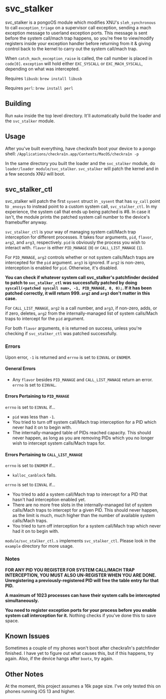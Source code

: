 # svc_stalker

svc_stalker is a pongoOS module which modifies XNU's `sleh_synchronous` to
call `exception_triage` on a supervisor call exception, sending a mach exception message to
userland exception ports. This message is sent before the system call/mach trap
happens, so you're free to view/modify registers inside your exception handler
before returning from it & giving control back to the kernel to carry out the
system call/mach trap.

When `catch_mach_exception_raise` is called, the call number is placed
in `code[0]`. `exception` will hold either `EXC_SYSCALL` or `EXC_MACH_SYSCALL`,
depending on what was intercepted.

Requires `libusb`: `brew install libusb`

Requires `perl`: `brew install perl`

## Building
Run `make` inside the top level directory. It'll automatically build the loader
and the `svc_stalker` module.

## Usage
After you've built everything, have checkra1n boot your device to a pongo
shell: `/Applications/checkra1n.app/Contents/MacOS/checkra1n -p`

In the same directory you built the loader and the `svc_stalker` module,
do `loader/loader module/svc_stalker`. `svc_stalker` will patch the kernel and
in a few seconds XNU will boot.

## svc_stalker_ctl
svc_stalker will patch the first `sysent` struct in `_sysent` that has `sy_call`
point to `_enosys` to instead point to a custom system call, `svc_stalker_ctl`.
In my experience, the system call that ends up being patched is #8. In
case it isn't, the module prints the patched system call number to the
device's framebuffer anyway.

`svc_stalker_ctl` is your way of managing system call/Mach trap interception
for different processes. It takes four arguments, `pid`, `flavor`, `arg2`,
and `arg3`, respectively. `pid` is obviously the process you wish to interact
with. `flavor` is either `PID_MANAGE` (`0`) or `CALL_LIST_MANAGE` (`1`).

For `PID_MANAGE`, `arg2` controls whether or not system calls/Mach traps are intercepted
for the `pid` argument. `arg3` is ignored. If `arg2` is non-zero, interception is enabled for `pid`. Otherwise, it's disabled.

**You can check if whatever system call svc_stalker's patchfinder
decided to patch to `svc_stalker_ctl` was successfully patched by doing
`syscall(<patched syscall num>, -1, PID_MANAGE, 0, 0);`. 
If it has been patched correctly, it will return 999. `arg2` and `arg3` don't matter
in this case.**

For `CALL_LIST_MANAGE`, `arg2` is a call number, and `arg3`, if
non-zero, adds, or if zero, deletes, `arg2` from the internally-managed list of
system calls/Mach traps to intercept for the `pid` argument.

For both `flavor` arguments, `0` is returned on success, unless you're checking
if `svc_stalker_ctl` was patched successfully.

### Errors
Upon error, `-1` is returned and `errno` is set to `EINVAL` or `ENOMEM`.

#### General Errors
- Any `flavor` besides `PID_MANAGE` and `CALL_LIST_MANAGE` return an error. `errno` is
set to `EINVAL`.

#### Errors Pertaining to `PID_MANAGE`
`errno` is set to `EINVAL` if...
- `pid` was less than `-1`.
- You tried to turn off system call/Mach trap interception for a PID which
never had it on to begin with.
- The internally-managed table of PIDs reached capacity. This should never happen,
as long as you are removing PIDs which you no longer wish to intercept
system calls/Mach traps for.

#### Errors Pertaining to `CALL_LIST_MANAGE`
`errno` is set to `ENOMEM` if...
- `kalloc_canblock` fails.

`errno` is set to `EINVAL` if...
- You tried to add a system call/Mach trap to intercept for a PID that hasn't had
interception enabled yet.
- There are no more free slots in the internally-managed list of system
calls/Mach traps to intercept for a given PID. This should never happen, as the limit
is much, much higher than the number of available system calls/Mach traps.
- You tried to turn off interception for a system call/Mach trap which
never had it on to begin with.

`module/svc_stalker_ctl.s` implements `svc_stalker_ctl`. Please look in the
`example` directory for more usage.

### Notes

**FOR ANY PID YOU REGISTER FOR SYSTEM CALL/MACH TRAP INTERCEPTION, YOU MUST
ALSO UN-REGISTER WHEN YOU ARE DONE. Unregistering a previously-registered PID
will free the table entry for that PID.**

**A maximum of 1023 processes can have their system calls be intercepted
simultaneously.**

**You need to register exception ports for your process before you enable
system call interception for it.** Nothing checks if you've done this to
save space.

## Known Issues
Sometimes a couple of my phones won't boot after checkra1n's patchfinder
finished. I have yet to figure out what causes this, but if this happens,
try again. Also, if the device hangs after `bootx`, try again.

## Other Notes
At the moment, this project assumes a 16k page size. I've only tested this on
phones running iOS 13 and higher.
